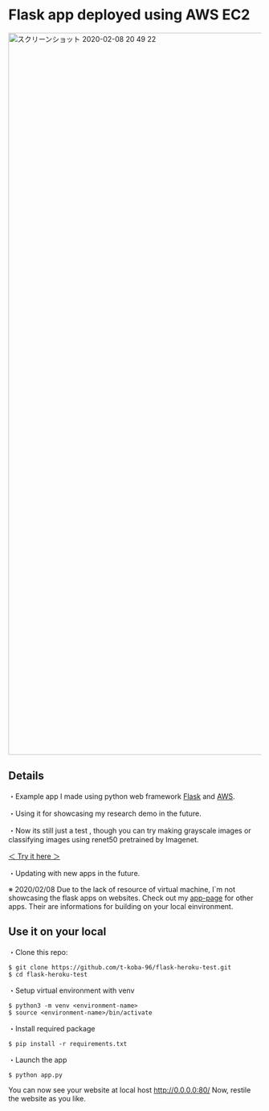 # Flask app deployed using AWS EC2  


<img width="1436" alt="スクリーンショット 2020-02-08 20 49 22" src="https://user-images.githubusercontent.com/38309191/74084674-8f7b1b80-4ab4-11ea-84a0-0f0b29b8ff24.png">


## Details  

・Example app I made using python web framework [Flask](http://flask.pocoo.org/) and [AWS](https://aws.amazon.com/jp/).

・Using it for showcasing my research demo in the future.

・Now its still just a test , though you can try making grayscale images or classifying images using renet50 pretrained by Imagenet.

[ ＜ Try it here ＞](http://biancaceleste.com/)  

・Updating with new apps in the future.

※ 2020/02/08 Due to the lack of resource of virtual machine, I`m not showcasing the flask apps on websites. Check out my [app-page](https://t-koba-96.github.io/section/app/) for other apps. Their are informations for building on your local einvironment.

## Use it on your local

・Clone this repo:

`$ git clone https://github.com/t-koba-96/flask-heroku-test.git`  
`$ cd flask-heroku-test`

・Setup virtual environment with venv

`$ python3 -m venv <environment-name>`  
`$ source <environment-name>/bin/activate`

・Install required package  

`$ pip install -r requirements.txt`

・Launch the app  

`$ python app.py`

You can now see your website at local host http://0.0.0.0:80/ 
Now, restile the website as you like.
